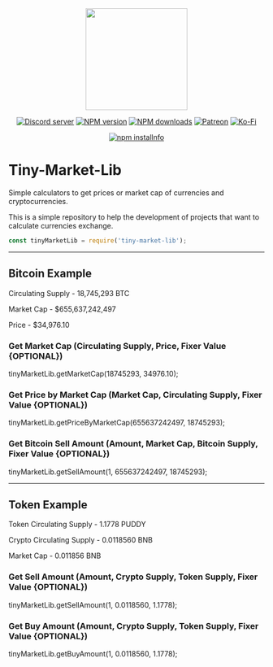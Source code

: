 <div align="center">
<img src="https://ipfs.io/ipfs/QmY7pndYL3fyK36FRkGozaaxXRGxJ1MZ66Ky3wyMe4RYTS?filename=tinywagfaster.gif" width="200">
<p>
    <a href="https://discord.gg/TgHdvJd"><img src="https://img.shields.io/discord/413193536188579841?color=7289da&logo=discord&logoColor=white" alt="Discord server" /></a>
    <a href="https://www.npmjs.com/package/tiny-market-lib"><img src="https://img.shields.io/npm/v/tiny-market-lib.svg?maxAge=3600" alt="NPM version" /></a>
    <a href="https://www.npmjs.com/package/tiny-market-lib"><img src="https://img.shields.io/npm/dt/tiny-market-lib.svg?maxAge=3600" alt="NPM downloads" /></a>
    <a href="https://www.patreon.com/JasminDreasond"><img src="https://img.shields.io/badge/donate-patreon-F96854.svg?logo=patreon" alt="Patreon" /></a>
    <a href="https://ko-fi.com/jasmindreasond"><img src="https://img.shields.io/badge/donate-ko%20fi-29ABE0.svg?logo=ko-fi" alt="Ko-Fi" /></a>
</p>
<p>
    <a href="https://nodei.co/npm/tiny-market-lib/"><img src="https://nodei.co/npm/tiny-market-lib.png?downloads=true&stars=true" alt="npm installnfo" /></a>
</p>
</div>

# Tiny-Market-Lib
Simple calculators to get prices or market cap of currencies and cryptocurrencies.

This is a simple repository to help the development of projects that want to calculate currencies exchange.

```js
const tinyMarketLib = require('tiny-market-lib');
```

<hr/>

## Bitcoin Example

Circulating Supply - 18,745,293 BTC

Market Cap - $655,637,242,497

Price - $34,976.10

### Get Market Cap (Circulating Supply, Price, Fixer Value {OPTIONAL})
tinyMarketLib.getMarketCap(18745293, 34976.10);

### Get Price by Market Cap (Market Cap, Circulating Supply, Fixer Value {OPTIONAL})
tinyMarketLib.getPriceByMarketCap(655637242497, 18745293);

### Get Bitcoin Sell Amount (Amount, Market Cap, Bitcoin Supply, Fixer Value {OPTIONAL})
tinyMarketLib.getSellAmount(1, 655637242497, 18745293);

<hr/>

## Token Example

Token Circulating Supply - 1.1778 PUDDY

Crypto Circulating Supply - 0.0118560 BNB

Market Cap - 0.011856 BNB

### Get Sell Amount (Amount, Crypto Supply, Token Supply, Fixer Value {OPTIONAL})
tinyMarketLib.getSellAmount(1, 0.0118560, 1.1778);

### Get Buy Amount (Amount, Crypto Supply, Token Supply, Fixer Value {OPTIONAL})
tinyMarketLib.getBuyAmount(1, 0.0118560, 1.1778);